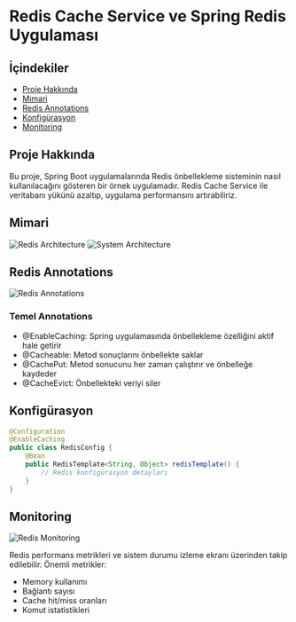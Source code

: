 # Redis Cache Service ve Spring Redis Uygulaması

## İçindekiler
- [Proje Hakkında](#proje-hakkında)
- [Mimari](#mimari)
- [Redis Annotations](#redis-annotations)
- [Konfigürasyon](#konfigürasyon)
- [Monitoring](#monitoring)

## Proje Hakkında
Bu proje, Spring Boot uygulamalarında Redis önbellekleme sisteminin nasıl kullanılacağını gösteren bir örnek uygulamadır. Redis Cache Service ile veritabanı yükünü azaltıp, uygulama performansını artırabiliriz.

## Mimari
![Redis Architecture](docs/images/redis-architecture.png)
![System Architecture](docs/images/system-architecture.png)

## Redis Annotations
![Redis Annotations](docs/images/redis-annotations.png)

### Temel Annotations
- @EnableCaching: Spring uygulamasında önbellekleme özelliğini aktif hale getirir
- @Cacheable: Metod sonuçlarını önbellekte saklar
- @CachePut: Metod sonucunu her zaman çalıştırır ve önbelleğe kaydeder
- @CacheEvict: Önbellekteki veriyi siler

## Konfigürasyon
```java
@Configuration
@EnableCaching
public class RedisConfig {
    @Bean
    public RedisTemplate<String, Object> redisTemplate() {
        // Redis konfigürasyon detayları
    }
}
```

## Monitoring
![Redis Monitoring](docs/images/redis-monitoring.png)

Redis performans metrikleri ve sistem durumu izleme ekranı üzerinden takip edilebilir. Önemli metrikler:
- Memory kullanımı
- Bağlantı sayısı
- Cache hit/miss oranları
- Komut istatistikleri





